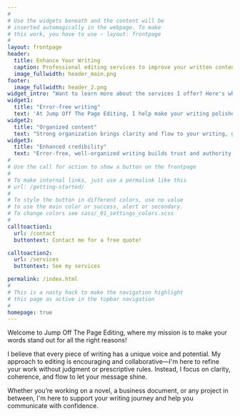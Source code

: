 ```yaml
---
#
# Use the widgets beneath and the content will be
# inserted automagically in the webpage. To make
# this work, you have to use › layout: frontpage
#
layout: frontpage
header:
  title: Enhance Your Writing
  caption: Professional editing services to improve your written content.
  image_fullwidth: header_main.png
footer:
  image_fullwidth: header_2.png
widget_intro: "Want to learn more about the services I offer? Here's what I can bring to your project:"
widget1:
  title: "Error-free writing"
  text: 'At Jump Off The Page Editing, I help make your writing polished and professional by catching the details that matter—grammar, punctuation, and consistency. My careful edits ensure that your message shines through without distractions, letting your audience stay focused on what you have to say.'
widget2:
  title: "Organized content"
  text: "Strong organization brings clarity and flow to your writing, guiding readers through your message with ease. At Jump Off The Page Editing, I help shape and structure your content, ensuring ideas are presented logically and transitions are smooth. By enhancing the overall flow, you make it easy for readers to engage with and understand your work, letting your ideas shine in a way that resonates."
widget3:
  title: "Enhanced credibility"
  text: "Error-free, well-organized writing builds trust and authority. At Jump Off The Page Editing, I can help ensure your work is polished and professional, so it reflects the expertise and care you bring to your ideas. Through careful editing, you can present your message with accuracy and clarity, enhancing your credibility and making a strong, lasting impression on your readers. "
#
# Use the call for action to show a button on the frontpage
#
# To make internal links, just use a permalink like this
# url: /getting-started/
#
# To style the button in different colors, use no value
# to use the main color or success, alert or secondary.
# To change colors see sass/_01_settings_colors.scss
#
calltoaction1:
  url: /contact
  buttontext: Contact me for a free quote!

calltoaction2:
  url: /services
  buttontext: See my services

permalink: /index.html
#
# This is a nasty hack to make the navigation highlight
# this page as active in the topbar navigation
#
homepage: true
---
```



Welcome to Jump Off The Page Editing, where my mission is to make your words stand out for all the right reasons!

I believe that every piece of writing has a unique voice and potential. My approach to editing is encouraging and collaborative—I'm here to refine your work without judgment or prescriptive rules. Instead, I focus on clarity, coherence, and flow to let your message shine. 

Whether you’re working on a novel, a business document, or any project in between, I'm here to support your writing journey and help you communicate with confidence.
